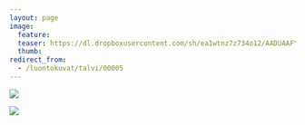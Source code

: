 ```yaml
---
layout: page
image:
  feature:
  teaser: https://dl.dropboxusercontent.com/sh/ea1wtnz7z734o12/AADUAAFYz2wlTeJW-JFmCOala/luontokuvat/talvi/IMG10241-245px.jpg
  thumb:
redirect_from:
  - /luontokuvat/talvi/00005
---
```


[![](https://dl.dropboxusercontent.com/sh/ea1wtnz7z734o12/AACyO4OiPcJ0z__dVMQ3O0l2a/luontokuvat/talvi/IMG10241-800px.jpg)](https://dl.dropboxusercontent.com/sh/ea1wtnz7z734o12/AAA5DKIYb8ioGyzNEys-RMGfa/luontokuvat/talvi/IMG10241.jpg)

[![](https://dl.dropboxusercontent.com/sh/ea1wtnz7z734o12/AAD4EJ_zn0N8K0xpgslgZQgTa/luontokuvat/talvi/IMG10243-800px.jpg)](https://dl.dropboxusercontent.com/sh/ea1wtnz7z734o12/AAAse6HVocwDYQYAHxfue1qma/luontokuvat/talvi/IMG10243.jpg)
